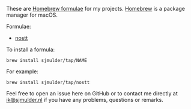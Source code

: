 These are [Homebrew formulae](https://docs.brew.sh/Taps) for my projects.
[Homebrew](https://brew.sh) is a package manager for macOS.

Formulae:
 - [nostt](https://github.com/sjmulder/nostt)

To install a formula:

    brew install sjmulder/tap/NAME

For example:

    brew install sjmulder/tap/nostt

Feel free to open an issue here on GitHub or to contact me directly at
ik@sjmulder.nl if you have any problems, questions or remarks.

